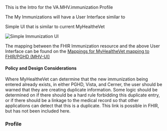 This is the Intro for the VA.MHV.immunization Profile

The My Immunizations will have a User Interface similar to

Simple UI that is similar to current MyHealtheVet

![Simple Immunization UI](Immunization.svg "Simple Immunization UI")

<div style="clear: left"/>

The mapping between the FHIR Immunization resource and the above User Interface can be found on the [Mappings for MyHealtheVet mapping to FHIR/PGHD (MHV-UI)](StructureDefinition-VA.MHV.immunization-mappings.html#mappings-for-myhealthevet-mapping-to-fhir-pghd-mhv-ui)

#### Policy and Design Considerations

Where MyHealtheVet can determine that the new immunization being entered already exists, in either PGHD, Vista, and Cerner, the user should be warned that they are creating duplicate information. Some logic should be determined on if there should be a hard rule forbidding this duplicate entry, or if there should be a linkage to the medical record so that other applications can detect that this is a duplicate. This link is possible in FHIR, but has not been included here.

### Profile
